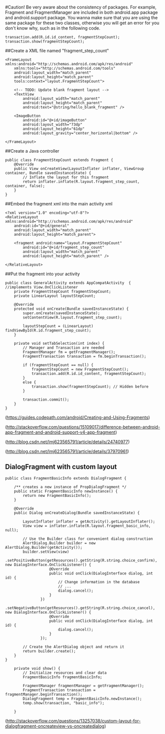 #Caution!
Be very aware about the consistency of packages. For example, Fragment and FragmentManager are included in both android.app package and android.support package. You wanna make sure that you are using the same package for these two classes, otherwise you will get an error for you don't know why, such as in the following code.
```
transaction.add(R.id.id_content, fragmentStepCount);
transaction.show(fragmentStepCount);
```


##Create a XML file named "fragment_step_count" 
```
<FrameLayout xmlns:android="http://schemas.android.com/apk/res/android"
    xmlns:tools="http://schemas.android.com/tools"
    android:layout_width="match_parent"
    android:layout_height="match_parent"
    tools:context="layout.FragmentStepCount">

    <!-- TODO: Update blank fragment layout -->
    <TextView
        android:layout_width="match_parent"
        android:layout_height="match_parent"
        android:text="@string/hello_blank_fragment" />

    <ImageButton
        android:id="@+id/imageButton"
        android:layout_width="73dp"
        android:layout_height="61dp"
        android:layout_gravity="center_horizontal|bottom" />

</FrameLayout>
```

##Create a Java controller
```
public class FragmentStepCount extends Fragment {
    @Override
    public View onCreateView(LayoutInflater inflater, ViewGroup container, Bundle savedInstanceState) {
        // Inflate the layout for this fragment
        return inflater.inflate(R.layout.fragment_step_count, container, false);
    }
}
```

##Embed the fragment xml into the main activity xml
```
<?xml version="1.0" encoding="utf-8"?>
<RelativeLayout xmlns:android="http://schemas.android.com/apk/res/android"
    android:id="@+id/general"
    android:layout_width="match_parent"
    android:layout_height="match_parent">

    <fragment android:name="layout.FragmentStepCount"
        android:id="@+id/fragment_step_count"
        android:layout_width="match_parent"
        android:layout_height="match_parent" />

</RelativeLayout>
```

##Put the fragment into your activity
```
public class GeneralActivity extends AppCompatActivity  {
//implements View.OnClickListener
    private FragmentStepCount fragmentStepCount;
    private LinearLayout layoutStepCount;

    @Override
    protected void onCreate(Bundle savedInstanceState) {
        super.onCreate(savedInstanceState);
        setContentView(R.layout.fragment_step_count);

        layoutStepCount = (LinearLayout) findViewById(R.id.fragment_step_count);
    }

    private void setTabSelection(int index) {
        // Manager and Transaction are needed
        FragmentManager fm = getFragmentManager();
        FragmentTransaction transaction = fm.beginTransaction();
       
        if (fragmentStepCount == null) {
            fragmentStepCount = new FragmentStepCount();
            transaction.add(R.id.id_content, fragmentStepCount);
        }
        else {
            transaction.show(fragmentStepCount); // Hidden before
        }
        
        transaction.commit();
    }
}
```

(https://guides.codepath.com/android/Creating-and-Using-Fragments)

(http://stackoverflow.com/questions/15109017/difference-between-android-app-fragment-and-android-support-v4-app-fragment)

(http://blog.csdn.net/lmj623565791/article/details/24740977)

(http://blog.csdn.net/lmj623565791/article/details/37970961)


## DialogFragment with custom layout
```
public class FragmentBasicInfo extends DialogFragment {

    /** creates a new instance of PropDialogFragment */
    public static FragmentBasicInfo newInstance() {
        return new FragmentBasicInfo();
    }

    @Override
    public Dialog onCreateDialog(Bundle savedInstanceState) {

        LayoutInflater inflater = getActivity().getLayoutInflater();
        View view = inflater.inflate(R.layout.fragment_basic_info, null);

        // Use the Builder class for convenient dialog construction
        AlertDialog.Builder builder = new AlertDialog.Builder(getActivity());
        builder.setView(view)
                .setPositiveButton(getResources().getString(R.string.choice_confirm), new DialogInterface.OnClickListener() {
                    @Override
                    public void onClick(DialogInterface dialog, int id) {
                        // Change information in the database
                        // ...
                        dialog.cancel();
                    }
                })
                .setNegativeButton(getResources().getString(R.string.choice_cancel), new DialogInterface.OnClickListener() {
                    @Override
                    public void onClick(DialogInterface dialog, int id) {
                        dialog.cancel();
                    }
                });

        // Create the AlertDialog object and return it
        return builder.create();
    }
}
```
```
    private void show() {
        // Initialize resources and clear data
        FragmentBasicInfo fragmentBasicInfo;

        FragmentManager fragmentManager = getFragmentManager();
        FragmentTransaction transaction = fragmentManager.beginTransaction();
        DialogFragment temp = FragmentBasicInfo.newInstance();
        temp.show(transaction, "basic_info");

    }
```
(http://stackoverflow.com/questions/13257038/custom-layout-for-dialogfragment-oncreateview-vs-oncreatedialog)
